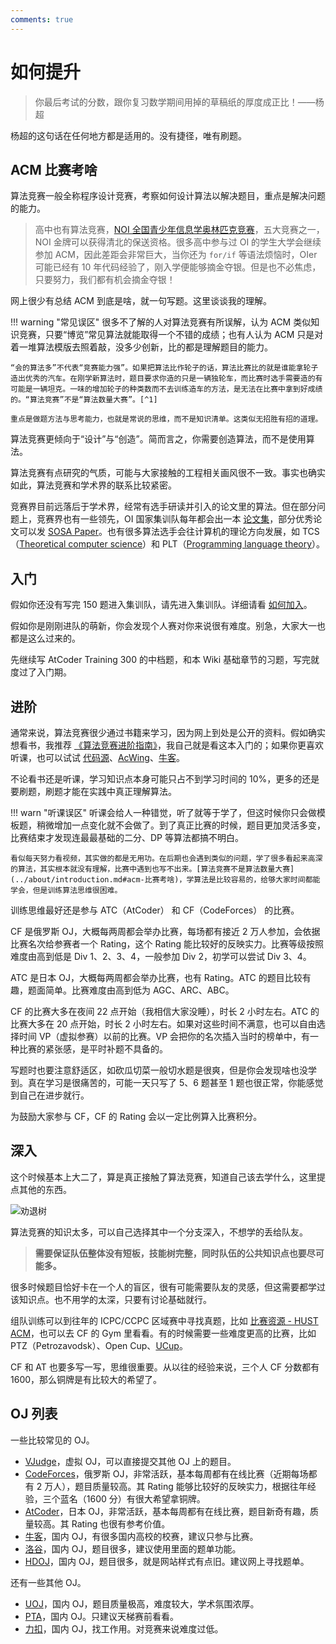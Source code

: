 ```yaml
---
comments: true
---
```


# 如何提升

> 你最后考试的分数，跟你复习数学期间用掉的草稿纸的厚度成正比！——杨超

杨超的这句话在任何地方都是适用的。没有捷径，唯有刷题。

## ACM 比赛考啥

算法竞赛一般全称程序设计竞赛，考察如何设计算法以解决题目，重点是解决问题的能力。

> 高中也有算法竞赛，[NOI 全国青少年信息学奥林匹克竞赛](https://www.noi.cn/)，五大竞赛之一，NOI 金牌可以获得清北的保送资格。很多高中参与过 OI 的学生大学会继续参加 ACM，因此差距会非常巨大，当你还为 `for/if` 等语法烦恼时，OIer 可能已经有 10 年代码经验了，刚入学便能够摘金夺银。但是也不必焦虑，只要努力，我们都有机会摘金夺银！

网上很少有总结 ACM 到底是啥，就一句写题。这里谈谈我的理解。

!!! warning "常见误区"
    很多不了解的人对算法竞赛有所误解，认为 ACM 类似知识竞赛，只要“博览”常见算法就能取得一个不错的成绩；也有人认为 ACM 只是对着一堆算法模版去照着敲，没多少创新，比的都是理解题目的能力。

    “会的算法多”不代表“竞赛能力强”。如果把算法比作轮子的话，算法比赛比的就是谁能拿轮子造出优秀的汽车。在刚学新算法时，题目要求你造的只是一辆独轮车，而比赛时选手需要造的有可能是一辆坦克。一味的增加轮子的种类数而不去训练造车的方法，是无法在比赛中拿到好成绩的。“算法竞赛”不是“算法数量大赛”。[^1]

    重点是做题方法与思考能力，也就是常说的思维，而不是知识清单。这类似无招胜有招的道理。

[^1]: 摘自 [您认为您最想告诉OI初学者的是什么？ - 扶苏的回答 - 知乎](https://www.zhihu.com/question/391533687/answer/1194659474)。

算法竞赛更倾向于“设计”与“创造”。简而言之，你需要创造算法，而不是使用算法。

算法竞赛有点研究的气质，可能与大家接触的工程相关画风很不一致。事实也确实如此，算法竞赛和学术界的联系比较紧密。

竞赛界目前远落后于学术界，经常有选手研读并引入的论文里的算法。但在部分问题上，竞赛界也有一些领先，OI 国家集训队每年都会出一本 [论文集](https://github.com/OI-wiki/libs/tree/master/集训队历年论文)，部分优秀论文可以发 [SOSA Paper](https://drops.dagstuhl.de/opus/volltexte/2018/10043/)。也有很多算法选手会往计算机的理论方向发展，如 TCS（[Theoretical computer science](https://en.wikipedia.org/wiki/Theoretical_computer_science)）和 PLT（[Programming language theory](https://en.wikipedia.org/wiki/Programming_language_theory)）。

## 入门

假如你还没有写完 150 题进入集训队，请先进入集训队。详细请看 [如何加入](../about/join-us.md)。

假如你是刚刚进队的萌新，你会发现个人赛对你来说很有难度。别急，大家大一也都是这么过来的。

先继续写 AtCoder Training 300 的中档题，和本 Wiki 基础章节的习题，写完就度过了入门期。

## 进阶

通常来说，算法竞赛很少通过书籍来学习，因为网上到处是公开的资料。假如确实想看书，我推荐 [《算法竞赛进阶指南》](https://book.douban.com/subject/30136932/)，我自己就是看这本入门的；如果你更喜欢听课，也可以试试 [代码源](https://appmhoxpcmq9368.h5.xiaoeknow.com/)、[AcWing](https://www.acwing.com/activity/)、[牛客](https://ac.nowcoder.com/acm/course)。

不论看书还是听课，学习知识点本身可能只占不到学习时间的 10%，更多的还是要刷题，刷题才能在实践中真正理解算法。

!!! warn "听课误区"
    听课会给人一种错觉，听了就等于学了，但这时候你只会做模板题，稍微增加一点变化就不会做了。到了真正比赛的时候，题目更加灵活多变，比赛结束才发现连最最基础的二分、DP 等算法都搞不明白。

    看似每天努力看视频，其实做的都是无用功。在后期也会遇到类似的问题，学了很多看起来高深的算法，其实根本就没有理解，比赛中遇到也写不出来。[算法竞赛不是算法数量大赛](../about/introduction.md#acm-比赛考啥)，学算法是比较容易的，给够大家时间都能学会，但是训练算法思维很困难。

训练思维最好还是参与 ATC（AtCoder） 和 CF（CodeForces） 的比赛。

CF 是俄罗斯 OJ，大概每两周都会举办比赛，每场都有接近 2 万人参加，会依据比赛名次给参赛者一个 Rating，这个 Rating 能比较好的反映实力。比赛等级按照难度由高到低是 Div 1、2、3、4，一般参加 Div 2，初学可以尝试 Div 3、4。

ATC 是日本 OJ，大概每两周都会举办比赛，也有 Rating。ATC 的题目比较有趣，题面简单。比赛难度由高到低为 AGC、ARC、ABC。

CF 的比赛大多在夜间 22 点开始（我相信大家没睡），时长 2 小时左右。ATC 的比赛大多在 20 点开始，时长 2 小时左右。如果对这些时间不满意，也可以自由选择时间 VP（虚拟参赛）以前的比赛。VP 会把你的名次插入当时的榜单中，有一种比赛的紧张感，是平时补题不具备的。

写题时也要注意舒适区，如砍瓜切菜一般切水题是很爽，但是你会发现啥也没学到。真在学习是很痛苦的，可能一天只写了 5、6 题甚至 1 题也很正常，你能感觉到自己在进步就行。

为鼓励大家参与 CF，CF 的 Rating 会以一定比例算入比赛积分。

## 深入

这个时候基本上大二了，算是真正接触了算法竞赛，知道自己该去学什么，这里提点其他的东西。

![劝退树](./img/tree.png)

算法竞赛的知识太多，可以自己选择其中一个分支深入，不想学的丢给队友。

> **需要保证队伍整体没有短板，技能树完整，同时队伍的公共知识点也要尽可能多。**

很多时候题目恰好卡在一个人的盲区，很有可能需要队友的灵感，但这需要都学过该知识点。也不用学的太深，只要有讨论基础就行。

组队训练可以到往年的 ICPC/CCPC 区域赛中寻找真题，比如 [比赛资源 - HUST ACM](https://hustacm.com/%E6%AF%94%E8%B5%9B%E8%B5%84%E6%BA%90/#icpc)，也可以去 CF 的 Gym 里看看。有的时候需要一些难度更高的比赛，比如 PTZ（Petrozavodsk）、Open Cup、[UCup](https://ucup.ac/)。

CF 和 AT 也要多写一写，思维很重要。从以往的经验来说，三个人 CF 分数都有 1600，那么铜牌是有比较大的希望了。

## OJ 列表

一些比较常见的 OJ。

- [VJudge](https://vjudge.net/)，虚拟 OJ，可以直接提交其他 OJ 上的题目。
- [CodeForces](https://codeforces.com/)，俄罗斯 OJ，非常活跃，基本每周都有在线比赛（近期每场都有 2 万人），题目质量较高。其 Rating 能够比较好的反映实力，根据往年经验，三个蓝名（1600 分）有很大希望拿铜牌。
- [AtCoder](https://atcoder.jp/)，日本 OJ，非常活跃，基本每周都有在线比赛，题目新奇有趣，质量较高。其 Rating 也很有参考价值。
- [牛客](https://ac.nowcoder.com/acm/contest/vip-index)，国内 OJ，有很多国内高校的校赛，建议只参与比赛。
- [洛谷](https://www.luogu.com.cn/)，国内 OJ，题目很多，建议使用里面的题单功能。
- [HDOJ](https://acm.hdu.edu.cn/)，国内 OJ，题目很多，就是网站样式有点旧。建议网上寻找题单。

还有一些其他 OJ。

- [UOJ](https://uoj.ac/)，国内 OJ，题目质量极高，难度较大，学术氛围浓厚。
- [PTA](https://pintia.cn/)，国内 OJ。只建议天梯赛前看看。
- [力扣](https://leetcode.cn/)，国内 OJ，找工作用。对竞赛来说难度过低。
